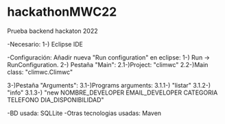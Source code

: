 # hackathonMWC22
Prueba backend hackaton 2022

-Necesario:
1-) Eclipse IDE

-Configuración:
Añadir nueva "Run configuration" en eclipse:
1-) Run -> RunConfiguration.
2-) Pestaña "Main":
2.1-)Project: "climwc"
2.2-)Main class: "climwc.Climwc"

3-)Pestaña "Arguments":
3.1-)Programs arguments:
3.1.1-) "listar"
3.1.2-) "info"
3.1.3-) "new NOMBRE_DEVELOPER EMAIL_DEVELOPER CATEGORIA TELEFONO DIA_DISPONIBILIDAD"


-BD usada: SQLLite
-Otras tecnologias usadas: Maven
